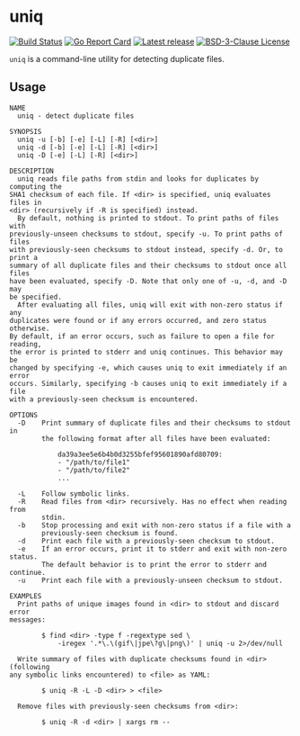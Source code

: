 # uniq

[![Build Status](https://travis-ci.org/bryandragon/uniq.svg?branch=master)](https://travis-ci.org/bryandragon/uniq)
[![Go Report Card](https://goreportcard.com/badge/github.com/bryandragon/uniq)](https://goreportcard.com/report/github.com/bryandragon/uniq)
[![Latest release](https://img.shields.io/github/release/bryandragon/uniq/all)](https://github.com/bryandragon/uniq/releases)
[![BSD-3-Clause License](https://img.shields.io/github/license/bryandragon/uniq.svg)](LICENSE)

`uniq` is a command-line utility for detecting duplicate files.

## Usage

```
NAME
  uniq - detect duplicate files

SYNOPSIS
  uniq -u [-b] [-e] [-L] [-R] [<dir>]
  uniq -d [-b] [-e] [-L] [-R] [<dir>]
  uniq -D [-e] [-L] [-R] [<dir>]

DESCRIPTION
  uniq reads file paths from stdin and looks for duplicates by computing the 
SHA1 checksum of each file. If <dir> is specified, uniq evaluates files in 
<dir> (recursively if -R is specified) instead.
  By default, nothing is printed to stdout. To print paths of files with 
previously-unseen checksums to stdout, specify -u. To print paths of files 
with previously-seen checksums to stdout instead, specify -d. Or, to print a 
summary of all duplicate files and their checksums to stdout once all files 
have been evaluated, specify -D. Note that only one of -u, -d, and -D may 
be specified.
  After evaluating all files, uniq will exit with non-zero status if any 
duplicates were found or if any errors occurred, and zero status otherwise. 
By default, if an error occurs, such as failure to open a file for reading, 
the error is printed to stderr and uniq continues. This behavior may be 
changed by specifying -e, which causes uniq to exit immediately if an error 
occurs. Similarly, specifying -b causes uniq to exit immediately if a file 
with a previously-seen checksum is encountered.

OPTIONS
  -D	Print summary of duplicate files and their checksums to stdout in 
    	the following format after all files have been evaluated:

    		da39a3ee5e6b4b0d3255bfef95601890afd80709:
    		- "/path/to/file1"
    		- "/path/to/file2"
    		...

  -L	Follow symbolic links.
  -R	Read files from <dir> recursively. Has no effect when reading from 
    	stdin.
  -b	Stop processing and exit with non-zero status if a file with a 
    	previously-seen checksum is found.
  -d	Print each file with a previously-seen checksum to stdout.
  -e	If an error occurs, print it to stderr and exit with non-zero status. 
    	The default behavior is to print the error to stderr and continue.
  -u	Print each file with a previously-unseen checksum to stdout.

EXAMPLES
  Print paths of unique images found in <dir> to stdout and discard error 
messages:

    	$ find <dir> -type f -regextype sed \
    		-iregex '.*\.\(gif\|jpe\?g\|png\)' | uniq -u 2>/dev/null

  Write summary of files with duplicate checksums found in <dir> (following 
any symbolic links encountered) to <file> as YAML:

    	$ uniq -R -L -D <dir> > <file>

  Remove files with previously-seen checksums from <dir>:

    	$ uniq -R -d <dir> | xargs rm --
```
